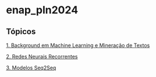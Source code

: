 # enap_pln2024

## Tópicos

[1. Background em Machine Learning e Mineração de Textos](background/README.md)

[2. Redes Neurais Recorrentes](rnn/README.md)

[3. Modelos Seq2Seq](seq2seq/README.md)
